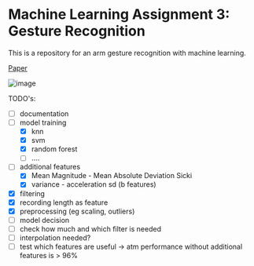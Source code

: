 # Machine Learning Assignment 3: Gesture Recognition

This is a repository for an arm gesture recognition with machine learning.

[Paper](https://ambientintelligence.aalto.fi/team_old/findling/pdfs/publications/Kefer_16_ComparingPlacementTwo.pdf)

![image](https://user-images.githubusercontent.com/29484672/214948940-1181acd9-8a3b-4fbb-9acd-eea31c145014.png)

TODO's:

- [ ] documentation
- [ ] model training
  - [x] knn
  - [x] svm
  - [x] random forest
  - [ ] ....
- [ ] additional features
  - [x] Mean Magnitude - Mean Absolute Deviation Sicki
  - [x] variance - acceleration sd (b features)
- [x] filtering
- [x] recording length as feature
- [x] preprocessing (eg scaling, outliers)
- [ ] model decision
- [ ] check how much and which filter is needed
- [ ] interpolation needed?
- [ ] test which features are useful -> atm performance without additional features is  > 96%

